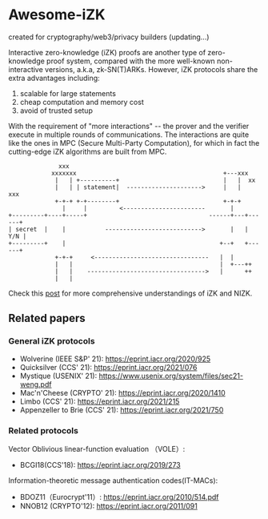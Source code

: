 # Awesome-iZK
created for cryptography/web3/privacy builders (updating...)

Interactive zero-knowledge (iZK) proofs are another type of zero-knowledge proof system, compared with the more well-known non-interactive versions, a.k.a, zk-SN(T)ARKs. However, iZK protocols share the extra advantages including:

1. scalable for large statements
2. cheap computation and memory cost
3. avoid of trusted setup

With the requirement of "more interactions" -- the prover and the verifier execute in multiple rounds of communications. The interactions are quite like the ones in MPC (Secure Multi-Party Computation), for which in fact the cutting-edge iZK algorithms are built from MPC.

```
              xxx
            xxxxxxx                                         +---xxx
             |   | +----------+                             |   |  xx
             |   | | statement|  --------------------->     |   |   xxx
             +-+-+ +-+--------+                             +-+-+
               |     |         <-----------------------       |
+---------+----+-----+                                  ------+---+------+
| secret  |    |           --------------------------->       |   |  Y/N |
+---------+    |                                           +--+   +------+
             +-+-+     <--------------------------------   |  |
             |   |                                         |  +---++
             |   |    --------------------------------->   |      ++
             |   |
```


Check this [post](https://blog.chain.link/interactive-zero-knowledge-proofs/) for more comprehensive understandings of iZK and NIZK.

## Related papers 
### General iZK protocols
* Wolverine (IEEE S&P' 21): https://eprint.iacr.org/2020/925  
* Quicksilver (CCS' 21): https://eprint.iacr.org/2021/076  
* Mystique (USENIX' 21): https://www.usenix.org/system/files/sec21-weng.pdf
* Mac'n'Cheese (CRYPTO' 21): https://eprint.iacr.org/2020/1410
* Limbo (CCS' 21): https://eprint.iacr.org/2021/215
* Appenzeller to Brie (CCS' 21): https://eprint.iacr.org/2021/750

### Related protocols
Vector Oblivious linear-function evaluation （VOLE）:
* BCGI18(CCS'18): https://eprint.iacr.org/2019/273

Information-theoretic message authentication codes(IT-MACs):
* BDOZ11（Eurocrypt'11）: https://eprint.iacr.org/2010/514.pdf
* NNOB12 (CRYPTO'12): https://eprint.iacr.org/2011/091
